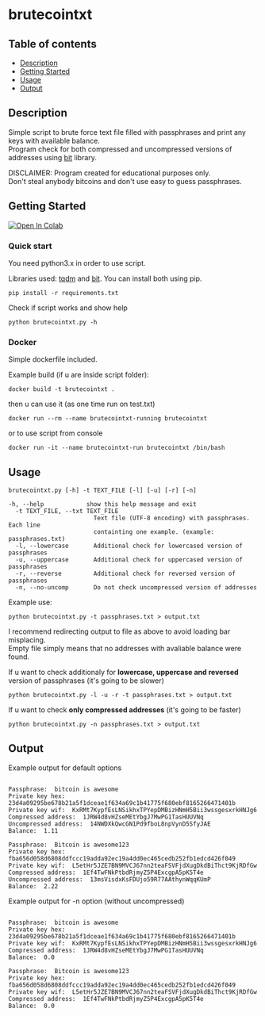 # brutecointxt

## Table of contents
* [Description](#description)
* [Getting Started](#getting-started)
* [Usage](#usage)
* [Output](#output)

## Description
Simple script to brute force text file filled with passphrases and print any keys with available balance. \
Program check for both compressed and uncompressed versions of addresses using [bit](https://github.com/ofek/bit) library.

DISCLAIMER: Program created for educational purposes only. \
Don't steal anybody bitcoins and don't use easy to guess passphrases.

## Getting Started
[![Open In Colab](https://colab.research.google.com/assets/colab-badge.svg)](https://colab.research.google.com/drive/1J10ZQep7UX2BU3MnaWLJbwfe9nBuq9lP?usp=sharing)
### Quick start
You need python3.x in order to use script.

Libraries used: [tqdm](https://github.com/tqdm/tqdm) and [bit](https://github.com/ofek/bit). You can install both using pip.

```
pip install -r requirements.txt
```

Check if script works and show help
```
python brutecointxt.py -h
```

### Docker
Simple dockerfile included.

Example build (if u are inside script folder):
```
docker build -t brutecointxt .
```

then u can use it (as one time run on test.txt)
```
docker run --rm --name brutecointxt-running brutecointxt
```
or to use script from console
```
docker run -it --name brutecointxt-run brutecointxt /bin/bash  
```

## Usage

```
brutecointxt.py [-h] -t TEXT_FILE [-l] [-u] [-r] [-n]

-h, --help            show this help message and exit
  -t TEXT_FILE, --txt TEXT_FILE
                        Text file (UTF-8 encoding) with passphrases. Each line
                        containting one example. (example: passphrases.txt)
  -l, --lowercase       Additional check for lowercased version of passphrases
  -u, --uppercase       Additional check for uppercased version of passphrases
  -r, --reverse         Additional check for reversed version of passphrases
  -n, --no-uncomp       Do not check uncompressed version of addresses
```

Example use:
```
python brutecointxt.py -t passphrases.txt > output.txt
```
I recommend redirecting output to file as above to avoid loading bar misplacing. \
Empty file simply means that no addresses with avaliable balance were found.

If u want to check additionaly for **lowercase, uppercase and reversed** version of passphrases (it's going to be slower)
```
python brutecointxt.py -l -u -r -t passphrases.txt > output.txt
```

If u want to check **only compressed addresses** (it's going to be faster) 
```
python brutecointxt.py -n passphrases.txt > output.txt
```

## Output
Example output for default options
```

Passphrase:  bitcoin is awesome
Private key hex:  23d4a09295be678b21a5f1dceae1f634a69c1b41775f680ebf8165266471401b
Private key wif:  KxRMt7KypfEsLNSikhxTPYepDMBizHNmH5Bii3wssgesxrkHNJg6
Compressed address:  1JRW4d8vHZseMEtYbgJ7MwPG1TasHUUVNq
Uncompressed address:  14NWDXkQwcGN1Pd9fboL8npVynD5SfyJAE
Balance:  1.11

Passphrase:  Bitcoin is awesome123
Private key hex:  fba656d058d6808ddfccc19adda92ec19a4dd0ec465cedb252fb1edcd426f049
Private key wif:  L5etHr5JZE7BN9MVCJ67nn2teaFSVFjdXugDkdBiThct9KjRDfGw
Compressed address:  1Ef4TwFNkPtbdRjmyZ5P4ExcgpA5pK5T4e
Uncompressed address:  13msVisdxKsFDUjo59R77AAthynWqqKUmP
Balance:  2.22

```

Example output for -n option (without uncompressed)
```

Passphrase:  bitcoin is awesome
Private key hex:  23d4a09295be678b21a5f1dceae1f634a69c1b41775f680ebf8165266471401b
Private key wif:  KxRMt7KypfEsLNSikhxTPYepDMBizHNmH5Bii3wssgesxrkHNJg6
Compressed address:  1JRW4d8vHZseMEtYbgJ7MwPG1TasHUUVNq
Balance:  0.0

Passphrase:  Bitcoin is awesome123
Private key hex:  fba656d058d6808ddfccc19adda92ec19a4dd0ec465cedb252fb1edcd426f049
Private key wif:  L5etHr5JZE7BN9MVCJ67nn2teaFSVFjdXugDkdBiThct9KjRDfGw
Compressed address:  1Ef4TwFNkPtbdRjmyZ5P4ExcgpA5pK5T4e
Balance:  0.0


```
